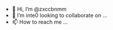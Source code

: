 - 👋 Hi, I’m @zxccbnmm
- 👀 I’m inte0 looking to collaborate on ...
- 📫 How to reach me ...

<!---
zxccbnmm/zxccbnmm is a ✨ special ✨ repository because its `README.md` (this file) appears on your GitHub profile.
You can click the Preview link to take a look at your changes.
--->

